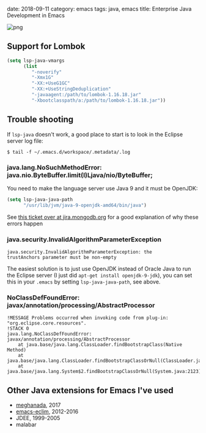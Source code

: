 date: 2018-09-11
category: emacs
tags: java, emacs
title: Enterprise Java Development in Emacs

<img class="right" src="/graphics/emacs/emacs.png" alt="png"/>

## Support for Lombok

```lisp
(setq lsp-java-vmargs
      (list
         "-noverify"
         "-Xmx1G"
         "-XX:+UseG1GC"
         "-XX:+UseStringDeduplication"
         "-javaagent:/path/to/lombok-1.16.18.jar"
         "-Xbootclasspath/a:/path/to/lombok-1.16.18.jar"))
```

## Trouble shooting

If `lsp-java` doesn't work, a good place to start is to look in the
Eclipse server log file:
```text
$ tail -f ~/.emacs.d/workspace/.metadata/.log
```

### java.lang.NoSuchMethodError: java.nio.ByteBuffer.limit(I)Ljava/nio/ByteBuffer;

You need to make the language server use Java 9 and it must be
OpenJDK:

```lisp
(setq lsp-java-java-path
      "/usr/lib/jvm/java-9-openjdk-amd64/bin/java")
```
See [this ticket over at
jira.mongodb.org](https://jira.mongodb.org/browse/JAVA-2559) for a
good explanation of why these errors happen


### java.security.InvalidAlgorithmParameterException

```text
java.security.InvalidAlgorithmParameterException: the
trustAnchors parameter must be non-empty
```

The easiest solution is to just use OpenJDK instead of Oracle Java to
run the Eclipse server (I just did `apt-get install
openjdk-9-jdk`), you can set this in your `.emacs` by setting
`lsp-java-java-path`, see above.


### NoClassDefFoundError: javax/annotation/processing/AbstractProcessor
```
!MESSAGE Problems occurred when invoking code from plug-in: "org.eclipse.core.resources".
!STACK 0
java.lang.NoClassDefFoundError: javax/annotation/processing/AbstractProcessor
	at java.base/java.lang.ClassLoader.findBootstrapClass(Native Method)
	at java.base/java.lang.ClassLoader.findBootstrapClassOrNull(ClassLoader.java:1248)
	at java.base/java.lang.System$2.findBootstrapClassOrNull(System.java:2123)
```

## Other Java extensions for Emacs I've used

- [meghanada](https://github.com/mopemope/meghanada-emacs), 2017
- [emacs-eclim](https://github.com/emacs-eclim/emacs-eclim), 2012-2016
- JDEE, 1999-2005
- malabar
